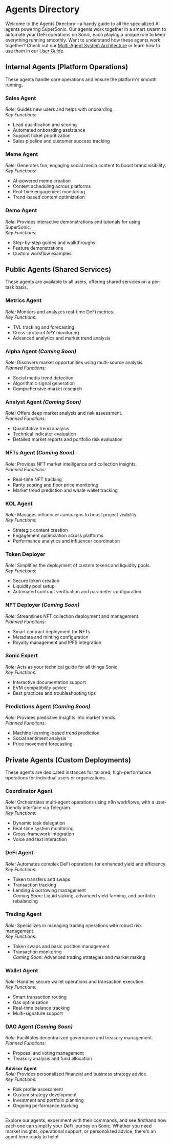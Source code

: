 # Agents Directory

Welcome to the Agents Directory—a handy guide to all the specialized AI agents powering SuperSonic. Our agents work together in a smart swarm to automate your DeFi operations on Sonic, each playing a unique role to keep everything running smoothly. Want to understand how these agents work together? Check out our [Multi-Agent System Architecture](./multi-agent-system.md) or learn how to use them in our [User Guide](./user-guide.md).

## Internal Agents (Platform Operations)

These agents handle core operations and ensure the platform's smooth running.

### **Sales Agent**  
  *Role:* Guides new users and helps with onboarding.  
  *Key Functions:*  
  - Lead qualification and scoring  
  - Automated onboarding assistance  
  - Support ticket prioritization  
  - Sales pipeline and customer success tracking  

### **Meme Agent**  
*Role:* Generates fun, engaging social media content to boost brand visibility.  
*Key Functions:*  
- AI-powered meme creation  
- Content scheduling across platforms  
- Real-time engagement monitoring  
- Trend-based content optimization  

### **Demo Agent**  
*Role:* Provides interactive demonstrations and tutorials for using SuperSonic.  
*Key Functions:*  
- Step-by-step guides and walkthroughs  
- Feature demonstrations  
- Custom workflow examples  

## Public Agents (Shared Services)

These agents are available to all users, offering shared services on a per-task basis.

### **Metrics Agent**  
*Role:* Monitors and analyzes real-time DeFi metrics.  
*Key Functions:*  
- TVL tracking and forecasting  
- Cross-protocol APY monitoring  
- Advanced analytics and market trend analysis  

### **Alpha Agent** *(Coming Soon)*  
*Role:* Discovers market opportunities using multi-source analysis.  
*Planned Functions:*  
- Social media trend detection  
- Algorithmic signal generation  
- Comprehensive market research

### **Analyst Agent** *(Coming Soon)*  
*Role:* Offers deep market analysis and risk assessment.  
*Planned Functions:*  
- Quantitative trend analysis  
- Technical indicator evaluation  
- Detailed market reports and portfolio risk evaluation

### **NFTs Agent** *(Coming Soon)*  
*Role:* Provides NFT market intelligence and collection insights.  
*Planned Functions:*  
- Real-time NFT tracking  
- Rarity scoring and floor price monitoring  
- Market trend prediction and whale wallet tracking

### **KOL Agent**  
*Role:* Manages influencer campaigns to boost project visibility.  
*Key Functions:*  
- Strategic content creation  
- Engagement optimization across platforms  
- Performance analytics and influencer coordination

### **Token Deployer**  
*Role:* Simplifies the deployment of custom tokens and liquidity pools.  
*Key Functions:*  
- Secure token creation  
- Liquidity pool setup  
- Automated contract verification and parameter configuration

### **NFT Deployer** *(Coming Soon)*  
*Role:* Streamlines NFT collection deployment and management.  
*Planned Functions:*  
- Smart contract deployment for NFTs  
- Metadata and minting configuration  
- Royalty management and IPFS integration

### **Sonic Expert**  
*Role:* Acts as your technical guide for all things Sonic.  
*Key Functions:*  
- Interactive documentation support  
- EVM compatibility advice  
- Best practices and troubleshooting tips

### **Predictions Agent** *(Coming Soon)*  
*Role:* Provides predictive insights into market trends.  
*Planned Functions:*  
- Machine learning-based trend prediction  
- Social sentiment analysis  
- Price movement forecasting

## Private Agents (Custom Deployments)

These agents are dedicated instances for tailored, high-performance operations for individual users or organizations.

### **Coordinator Agent**  
*Role:* Orchestrates multi-agent operations using n8n workflows, with a user-friendly interface via Telegram.  
*Key Functions:*  
- Dynamic task delegation  
- Real-time system monitoring  
- Cross-framework integration  
- Voice and text interaction

### **DeFi Agent**  
*Role:* Automates complex DeFi operations for enhanced yield and efficiency.  
*Key Functions:*  
- Token transfers and swaps  
- Transaction tracking  
- Lending & borrowing management  
*Coming Soon:* Liquid staking, advanced yield farming, and portfolio rebalancing

### **Trading Agent**  
*Role:* Specializes in managing trading operations with robust risk management.  
*Key Functions:*  
- Token swaps and basic position management  
- Transaction monitoring  
*Coming Soon:* Advanced trading strategies and market making

### **Wallet Agent**  
*Role:* Handles secure wallet operations and transaction execution.  
*Key Functions:*  
- Smart transaction routing  
- Gas optimization  
- Real-time balance tracking  
- Multi-signature support

### **DAO Agent** *(Coming Soon)*  
*Role:* Facilitates decentralized governance and treasury management.  
*Planned Functions:*  
- Proposal and voting management  
- Treasury analysis and fund allocation

 **Advisor Agent**  
*Role:* Provides personalized financial and business strategy advice.  
*Key Functions:*  
- Risk profile assessment  
- Custom strategy development  
- Investment and portfolio planning  
- Ongoing performance tracking

---

Explore our agents, experiment with their commands, and see firsthand how each one can simplify your DeFi journey on Sonic. Whether you need market insights, operational support, or personalized advice, there's an agent here ready to help!